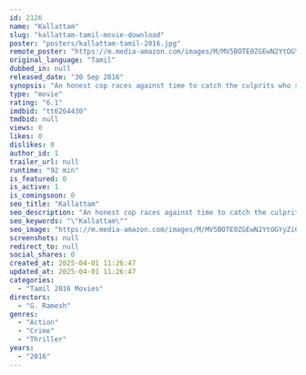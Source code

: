 ```yaml
---
id: 2126
name: "Kallattam"
slug: "kallattam-tamil-movie-download"
poster: "posters/kallattam-tamil-2016.jpg"
remote_poster: "https://m.media-amazon.com/images/M/MV5BOTE0ZGEwN2YtOGYyZi00MTdkLTg3ZjctODQ4ZjAxZjE0NjkwXkEyXkFqcGc@._V1_SX300.jpg"
original_language: "Tamil"
dubbed_in: null
released_date: "30 Sep 2016"
synopsis: "An honest cop races against time to catch the culprits who stole an unemployed man's loan money needed for his daughter's operation."
type: "movie"
rating: "6.1"
imdbid: "tt6264430"
tmdbid: null
views: 0
likes: 0
dislikes: 0
author_id: 1
trailer_url: null
runtime: "92 min"
is_featured: 0
is_active: 1
is_comingsoon: 0
seo_title: "Kallattam"
seo_description: "An honest cop races against time to catch the culprits who stole an unemployed man's loan money needed for his daughter's operation."
seo_keywords: "\"Kallattam\""
seo_image: "https://m.media-amazon.com/images/M/MV5BOTE0ZGEwN2YtOGYyZi00MTdkLTg3ZjctODQ4ZjAxZjE0NjkwXkEyXkFqcGc@._V1_SX300.jpg"
screenshots: null
redirect_to: null
social_shares: 0
created_at: 2025-04-01 11:26:47
updated_at: 2025-04-01 11:26:47
categories:
  - "Tamil 2016 Movies"
directors:
  - "G. Ramesh"
genres:
  - "Action"
  - "Crime"
  - "Thriller"
years:
  - "2016"
---
```

